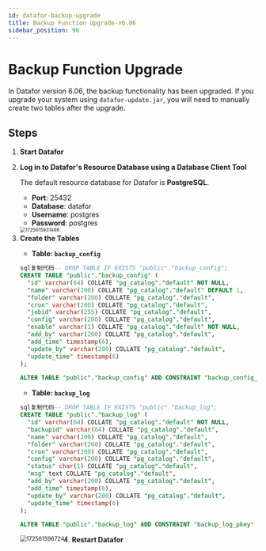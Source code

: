 ```yaml
---
id: datafor-backup-upgrade
title: Backup Function Upgrade-v6.06
sidebar_position: 90
---
```


# Backup Function Upgrade

In Datafor version 6.06, the backup functionality has been upgraded. If you upgrade your system using `datafor-update.jar`, you will need to manually create two tables after the upgrade.

## Steps

1. **Start Datafor**

2. **Log in to Datafor's Resource Database using a Database Client Tool**

   The default resource database for Datafor is **PostgreSQL**.

   - **Port**: 25432
   - **Database**: datafor
   - **Username**: postgres
   - **Password**: postgres

   <img src="D:\github_projects\docs\static\img\en\datafor\setup\1725615931498.png" alt="1725615931498" style="float: left; margin-right: 10px; zoom: 67%;" />

3. **Create the Tables**

   - **Table: `backup_config`**

   ```sql
   sql复制代码-- DROP TABLE IF EXISTS "public"."backup_config";
   CREATE TABLE "public"."backup_config" (
     "id" varchar(64) COLLATE "pg_catalog"."default" NOT NULL,
     "name" varchar(200) COLLATE "pg_catalog"."default" DEFAULT 1,
     "folder" varchar(200) COLLATE "pg_catalog"."default",
     "cron" varchar(200) COLLATE "pg_catalog"."default",
     "jobid" varchar(255) COLLATE "pg_catalog"."default",
     "config" varchar(200) COLLATE "pg_catalog"."default",
     "enable" varchar(1) COLLATE "pg_catalog"."default" NOT NULL,
     "add_by" varchar(200) COLLATE "pg_catalog"."default",
     "add_time" timestamp(6),
     "update_by" varchar(200) COLLATE "pg_catalog"."default",
     "update_time" timestamp(6)
   );
   
   ALTER TABLE "public"."backup_config" ADD CONSTRAINT "backup_config_pkey" PRIMARY KEY ("id");
   ```

   - **Table: `backup_log`**

   ```sql
   sql复制代码-- DROP TABLE IF EXISTS "public"."backup_log";
   CREATE TABLE "public"."backup_log" (
     "id" varchar(64) COLLATE "pg_catalog"."default" NOT NULL,
     "backupid" varchar(64) COLLATE "pg_catalog"."default",
     "name" varchar(200) COLLATE "pg_catalog"."default",
     "folder" varchar(200) COLLATE "pg_catalog"."default",
     "cron" varchar(200) COLLATE "pg_catalog"."default",
     "config" varchar(200) COLLATE "pg_catalog"."default",
     "status" char(1) COLLATE "pg_catalog"."default",
     "msg" text COLLATE "pg_catalog"."default",
     "add_by" varchar(200) COLLATE "pg_catalog"."default",
     "add_time" timestamp(6),
     "update_by" varchar(200) COLLATE "pg_catalog"."default",
     "update_time" timestamp(6)
   );
   
   ALTER TABLE "public"."backup_log" ADD CONSTRAINT "backup_log_pkey" PRIMARY KEY ("id");
   ```
   <img src="D:\github_projects\docs\static\img\en\datafor\setup\1725615967244.png" alt="1725615967244" style="float: left; margin-right: 10px; zoom: 80%;" />

4. **Restart Datafor**